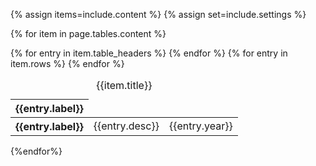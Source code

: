 {% assign items=include.content %}
{% assign set=include.settings %}

{% for item in page.tables.content %}
<table class="usa-table">
  <caption>
    {{item.title}}
  </caption>
  <thead>
    <tr>
    {% for entry in item.table_headers %}
      <th scope="col">{{entry.label}}</th>
    {% endfor %}
    </tr>
  </thead>
  <tbody>
  {% for entry in item.rows %}
    <tr>
      <th scope="row">{{entry.label}}</th>
      <td>
        {{entry.desc}}
      </td>
      <td>{{entry.year}}</td>
    </tr>
  {% endfor %}
  </tbody>
</table>
{%endfor%}